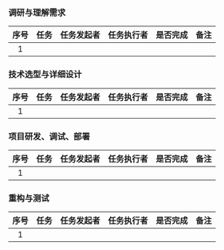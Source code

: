 ### 调研与理解需求

| 序号 | 任务 | 任务发起者 | 任务执行者 | 是否完成| 备注 |
|:----:| :------: | :---:  | :----: | :----:|  :----:| 
| 1 | | 

### 技术选型与详细设计

| 序号 | 任务 | 任务发起者 | 任务执行者 | 是否完成| 备注 |
|:----:| :------: | :---:  | :----: | :----:|  :----:| 
| 1 | | 

### 项目研发、调试、部署

| 序号 | 任务 | 任务发起者 | 任务执行者 | 是否完成| 备注 |
|:----:| :------: | :---:  | :----: | :----:|  :----:| 
| 1 | | 

### 重构与测试

| 序号 | 任务 | 任务发起者 | 任务执行者 | 是否完成| 备注 |
|:----:| :------: | :---:  | :----: | :----:|  :----:| 
| 1 | | 


